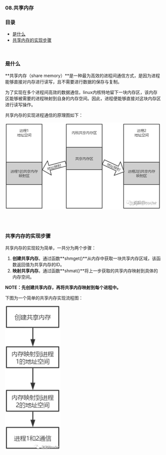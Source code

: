 ### 08.共享内存

### 目录

- [是什么](#是什么)
- [共享内存的实现步骤](#共享内存的实现步骤)



</br>

### 是什么

**共享内存（share memory）**是一种最为高效的进程间通信方式，是因为进程能够直接对内存进行读写，且不需要进行数据的保存与复制。

为了实现在多个进程间高效的数据通信，linux内核特地留下一块内存区，该内存区能够被需要的进程映射到自身的内存空间。因此，进程便能够直接对这块内存区进行读写操作。

共享内存的实现进程通信的原理图如下：

![](https://raw.githubusercontent.com/affectalways/Flee-as-a-bird-to-your-mountain/main/img/1.jpg)



</br></br>

### 共享内存的实现步骤

共享内存的实现较为简单，一共分为两个步骤：

1. **创建共享内存**。通过函数**shmget()**从内存中获取一块共享内存区域，该函数返回值为共享内存的ID。
2. **映射共享内存**。通过函数**shmat()**将上一步获取的共享内存映射到具体的内存空间。

**NOTE：先创建共享内存，再将共享内存映射到每个进程中。**

下图为一个简单的共享内存实现流程图：

![](https://raw.githubusercontent.com/affectalways/Flee-as-a-bird-to-your-mountain/main/img/2.jpg)